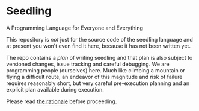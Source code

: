 # Seedling

A Programming Language for Everyone and Everything

This repository is *not* just for the source code of the seedling language 
and at present you won't even find it here, because it has not been written yet.

The repo contains a *plan* of writing seedling and that plan is also subject to 
versioned changes, issue tracking and careful debugging. We are programming people 
(ourselves) here. Much like climbing a mountain or flying a difficult route, an 
endeavor of this magnitude and risk of failure requires reasonably short, but very 
careful pre-execution planning and an explicit plan available during execution.

Please read [the rationale](RATIONALE.md) before proceeding.
